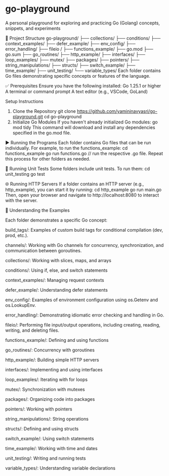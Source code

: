 # go-playground
A personal playground for exploring and practicing Go (Golang) concepts, snippets, and experiments

📂 Project Structure
go-playground/
├── collections/
├── conditions/
├── context_examples/
├── defer_example/
├── env_config/
├── error_handling/
├── fileio /
├── functions_example/
├── go.mod
├── go.sum
├── go_routines/
├── http_example/
├── interfaces/
├── loop_examples/
├── mutex/
├── packages/
├── pointers/
├── string_manipulations/
├── structs/
├── switch_example/
├── time_example/
├── unit_testing/
└── variable_types/
Each folder contains Go files demonstrating specific concepts or features of the language.

✅ Prerequisites
Ensure you have the following installed:
Go 1.25.1 or higher
A terminal or command prompt
A text editor (e.g., VSCode, GoLand)

Setup Instructions
1. Clone the Repository
git clone https://github.com/yamininavyasri/go-playground.git
cd go-playground
2. Initialize Go Modules
If you haven't already initialized Go modules:
go mod tidy
This command will download and install any dependencies specified in the go.mod file.

▶️ Running the Programs
Each folder contains Go files that can be run individually. For example, to run the functions_example:
cd functions_example
go run functions.go // run the respective .go file.
Repeat this process for other folders as needed.

🧪 Running Unit Tests
Some folders include unit tests. To run them:
cd unit_testing
go test

🌐 Running HTTP Servers
If a folder contains an HTTP server (e.g., http_example), you can start it by running:
cd http_example
go run main.go
Then, open your browser and navigate to http://localhost:8080 to interact with the server.

🧠 Understanding the Examples

Each folder demonstrates a specific Go concept:

build_tags/: Examples of custom build tags for conditional compilation (dev, prod, etc.).

channels/: Working with Go channels for concurrency, synchronization, and communication between goroutines.

collections/: Working with slices, maps, and arrays

conditions/: Using if, else, and switch statements

context_examples/: Managing request contexts

defer_example/: Understanding defer statements

env_config/: Examples of environment configuration using os.Getenv and os.LookupEnv.

error_handling/: Demonstrating idiomatic error checking and handling in Go.

fileio/: Performing file input/output operations, including creating, reading, writing, and deleting files.

functions_example/: Defining and using functions

go_routines/: Concurrency with goroutines

http_example/: Building simple HTTP servers

interfaces/: Implementing and using interfaces

loop_examples/: Iterating with for loops

mutex/: Synchronization with mutexes

packages/: Organizing code into packages

pointers/: Working with pointers

string_manipulations/: String operations

structs/: Defining and using structs

switch_example/: Using switch statements

time_example/: Working with time and dates

unit_testing/: Writing and running tests

variable_types/: Understanding variable declarations
